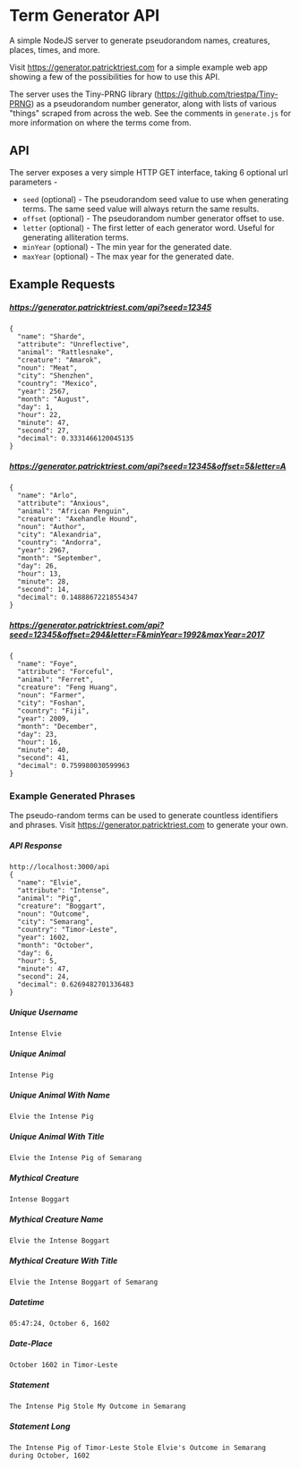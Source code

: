 # Term Generator API

A simple NodeJS server to generate pseudorandom names, creatures, places, times, and more.

Visit https://generator.patricktriest.com for a simple example web app showing a few of the possibilities for how to use this API.

The server uses the Tiny-PRNG library (https://github.com/triestpa/Tiny-PRNG) as a pseudorandom number generator, along with lists of various "things" scraped from across the web.  See the comments in `generate.js` for more information on where the terms come from.

## API

The server exposes a very simple HTTP GET interface, taking 6 optional url parameters -
- `seed` (optional) - The pseudorandom seed value to use when generating terms.  The same seed value will always return the same results.
- `offset` (optional) - The pseudorandom number generator offset to use.
- `letter` (optional) - The first letter of each generator word.  Useful for generating alliteration terms.
- `minYear` (optional) - The min year for the generated date.
- `maxYear` (optional) - The max year for the generated date.

## Example Requests
##### https://generator.patricktriest.com/api?seed=12345
```
{
  "name": "Sharde",
  "attribute": "Unreflective",
  "animal": "Rattlesnake",
  "creature": "Amarok",
  "noun": "Meat",
  "city": "Shenzhen",
  "country": "Mexico",
  "year": 2567,
  "month": "August",
  "day": 1,
  "hour": 22,
  "minute": 47,
  "second": 27,
  "decimal": 0.3331466120045135
}
```

##### https://generator.patricktriest.com/api?seed=12345&offset=5&letter=A
```
{
  "name": "Arlo",
  "attribute": "Anxious",
  "animal": "African Penguin",
  "creature": "Axehandle Hound",
  "noun": "Author",
  "city": "Alexandria",
  "country": "Andorra",
  "year": 2967,
  "month": "September",
  "day": 26,
  "hour": 13,
  "minute": 28,
  "second": 14,
  "decimal": 0.14888672218554347
}
```

##### https://generator.patricktriest.com/api?seed=12345&offset=294&letter=F&minYear=1992&maxYear=2017
```
{
  "name": "Foye",
  "attribute": "Forceful",
  "animal": "Ferret",
  "creature": "Feng Huang",
  "noun": "Farmer",
  "city": "Foshan",
  "country": "Fiji",
  "year": 2009,
  "month": "December",
  "day": 23,
  "hour": 16,
  "minute": 40,
  "second": 41,
  "decimal": 0.759980030599963
}
```


### Example Generated Phrases
The pseudo-random terms can be used to generate countless identifiers and phrases.
Visit https://generator.patricktriest.com to generate your own.

##### API Response
```
http://localhost:3000/api
{
  "name": "Elvie",
  "attribute": "Intense",
  "animal": "Pig",
  "creature": "Boggart",
  "noun": "Outcome",
  "city": "Semarang",
  "country": "Timor-Leste",
  "year": 1602,
  "month": "October",
  "day": 6,
  "hour": 5,
  "minute": 47,
  "second": 24,
  "decimal": 0.6269482701336483
}
```
##### Unique Username

`Intense Elvie`

##### Unique Animal

`Intense Pig`

##### Unique Animal With Name

`Elvie the Intense Pig`

##### Unique Animal With Title

`Elvie the Intense Pig of Semarang`

##### Mythical Creature

`Intense Boggart`

##### Mythical Creature Name

`Elvie the Intense Boggart`

##### Mythical Creature With Title

`Elvie the Intense Boggart of Semarang`

##### Datetime

`05:47:24, October 6, 1602`

##### Date-Place

`October 1602 in Timor-Leste`

##### Statement

`The Intense Pig Stole My Outcome in Semarang`

##### Statement Long

`The Intense Pig of Timor-Leste Stole Elvie's Outcome in Semarang during October, 1602`
